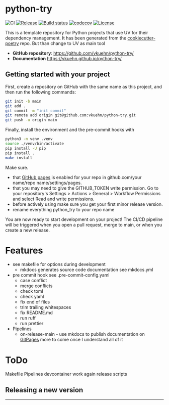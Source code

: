 # python-try

![CI](https://github.com/vkuehn/python-try/actions/workflows/main.yml/badge.svg) 
[![Release](https://img.shields.io/badge/release-latest-blue)](https://github.com/vkuehn/python-try/releases/latest)
[![Build status](https://img.shields.io/github/actions/workflow/status/vkuehn/python-try/main.yml?branch=main)](https://github.com/vkuehn/python-try/actions/workflows/main.yml?query=branch%3Amain)
[![codecov](https://codecov.io/gh/vkuehn/python-try/branch/main/graph/badge.svg)](https://codecov.io/gh/vkuehn/python-try)
[![License](https://img.shields.io/badge/license-MIT-green)](https://github.com/vkuehn/python-try/blob/main/LICENSE)

This is a template repository for Python projects that use UV for their dependency management.
It has been generated from the [cookiecutter-poetry](https://fpgmaas.github.io/cookiecutter-poetrycookiecutter-poetry) repo.
But than change to UV as main tool

- **GitHub repository**: <https://github.com/vkuehn/python-try/>
- **Documentation** <https://vkuehn.github.io/python-try/>

## Getting started with your project

First, create a repository on GitHub with the same name as this project, and then run the following commands:

```bash
git init -b main
git add .
git commit -m "init commit"
git remote add origin git@github.com:vkuehn/python-try.git
git push -u origin main
```

Finally, install the environment and the pre-commit hooks with

```bash
python3 -m venv .venv
source ./venv/bin/activate
pip install -U pip
pip install .
make install
```

Make sure.

- that [GitHub pages](https://vkuehn.github.io/python-try/) is enabled for your repo in
  github.com/your name/repo name/settings/pages.
- that you may need to give the GITHUB_TOKEN write permission.
  Go to your repository's Settings > Actions > General > Workflow Permissions and select Read and write permissions.
- before actively using make sure you get your first minor release version.
- rename everything python_try to your repo name

You are now ready to start development on your project!
The CI/CD pipeline will be triggered when you open a pull request, merge to main, or when you create a new release.

# Features

- see makefile for options during development
  - mkdocs generates source code documentation see mkdocs.yml
- pre commit hook see .pre-commit-config.yaml
  - case conflict
  - merge conflicts
  - check toml
  - check yaml
  - fix end of files
  - trim trailing whitespaces
  - fix README.md
  - run ruff
  - run prettier
- Pipelines
  - on-release-main - use mkdocs to publish documentation on [GitPages](https://vkuehn.github.io/python-try/)
    more to come once I understand all of it

# ToDo

Makefile
Pipelines
devcontainer work again
release scripts

## Releasing a new version

---
